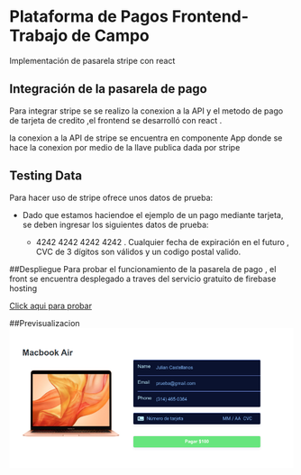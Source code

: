 # Plataforma de Pagos Frontend- Trabajo de Campo
Implementación de pasarela stripe con react

## Integración de la pasarela de pago
Para integrar stripe se se realizo la conexion a la API y el metodo de pago de tarjeta de credito ,el frontend se desarrolló con react .

la conexion a la API de stripe se encuentra en componente App donde se hace la conexion por medio de la llave publica dada por stripe

## Testing Data 
Para hacer uso de stripe ofrece unos datos de prueba:
 - Dado que estamos haciendoe el ejemplo de un pago mediante tarjeta, se deben ingresar los siguientes datos de prueba: 
    
    - 4242 4242 4242 4242 . Cualquier fecha de expiración en el futuro , CVC de 3 dígitos son válidos y un codigo postal valido.

##Despliegue 
Para probar el funcionamiento de la pasarela de pago , el front se encuentra desplegado a traves del servicio gratuito de firebase hosting 

[Click aqui para probar](https://stripe-checkout-payment.web.app/)

##Previsualizacion 
![Página principal](./assets/main.png)


